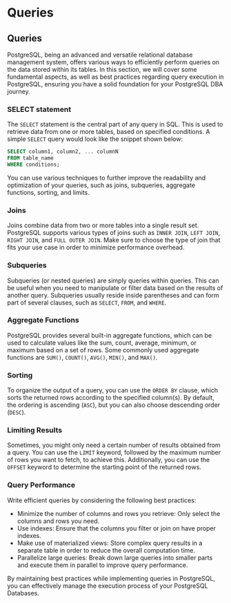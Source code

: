 # Queries

## Queries

PostgreSQL, being an advanced and versatile relational database management system, offers various ways to efficiently perform queries on the data stored within its tables. In this section, we will cover some fundamental aspects, as well as best practices regarding query execution in PostgreSQL, ensuring you have a solid foundation for your PostgreSQL DBA journey.

### SELECT statement

The `SELECT` statement is the central part of any query in SQL. This is used to retrieve data from one or more tables, based on specified conditions. A simple `SELECT` query would look like the snippet shown below:

```sql
SELECT column1, column2, ... columnN
FROM table_name
WHERE conditions;
```

You can use various techniques to further improve the readability and optimization of your queries, such as joins, subqueries, aggregate functions, sorting, and limits.

### Joins

Joins combine data from two or more tables into a single result set. PostgreSQL supports various types of joins such as `INNER JOIN`, `LEFT JOIN`, `RIGHT JOIN`, and `FULL OUTER JOIN`. Make sure to choose the type of join that fits your use case in order to minimize performance overhead.

### Subqueries

Subqueries (or nested queries) are simply queries within queries. This can be useful when you need to manipulate or filter data based on the results of another query. Subqueries usually reside inside parentheses and can form part of several clauses, such as `SELECT`, `FROM`, and `WHERE`.

### Aggregate Functions

PostgreSQL provides several built-in aggregate functions, which can be used to calculate values like the sum, count, average, minimum, or maximum based on a set of rows. Some commonly used aggregate functions are `SUM()`, `COUNT()`, `AVG()`, `MIN()`, and `MAX()`.

### Sorting

To organize the output of a query, you can use the `ORDER BY` clause, which sorts the returned rows according to the specified column(s). By default, the ordering is ascending (`ASC`), but you can also choose descending order (`DESC`).

### Limiting Results

Sometimes, you might only need a certain number of results obtained from a query. You can use the `LIMIT` keyword, followed by the maximum number of rows you want to fetch, to achieve this. Additionally, you can use the `OFFSET` keyword to determine the starting point of the returned rows.

### Query Performance

Write efficient queries by considering the following best practices:

- Minimize the number of columns and rows you retrieve: Only select the columns and rows you need.
- Use indexes: Ensure that the columns you filter or join on have proper indexes.
- Make use of materialized views: Store complex query results in a separate table in order to reduce the overall computation time.
- Parallelize large queries: Break down large queries into smaller parts and execute them in parallel to improve query performance.

By maintaining best practices while implementing queries in PostgreSQL, you can effectively manage the execution process of your PostgreSQL Databases.